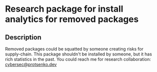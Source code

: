 # Research package for install analytics for removed packages

## Description

Removed packages could be squatted by someone creating risks for supply-chain.
This package shouldn't be installed by someone, but it has rich statistics in the past. 
You could reach me for research collaboration: cybersec@protsenko.dev